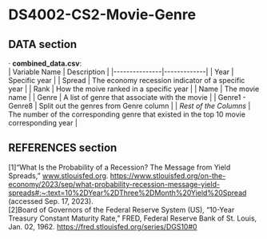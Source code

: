 # DS4002-CS2-Movie-Genre

## DATA section
· **combined_data.csv**:  
| Variable Name | Description |
|---------------|-------------|
| Year | Specific year |
| Spread | The economy recession indicator of a specific year |
| Rank | How the moive ranked in a specific year |
| Name | The movie name |
| Genre | A list of genre that associate with the movie |
| Genre1 - Genre8 | Split out the genres from Genre column |
| *Rest of the Columns* | The number of the corresponding genre that existed in the top 10 movie corresponding year |  

## REFERENCES section
[1]“What Is the Probability of a Recession? The Message from Yield Spreads,” www.stlouisfed.org. https://www.stlouisfed.org/on-the-economy/2023/sep/what-probability-recession-message-yield-spreads#:~:text=10%2DYear%2DThree%2DMonth%20Yield%20Spread (accessed Sep. 17, 2023).  
[2]Board of Governors of the Federal Reserve System (US), “10-Year Treasury Constant Maturity Rate,” FRED, Federal Reserve Bank of St. Louis, Jan. 02, 1962. https://fred.stlouisfed.org/series/DGS10#0  
